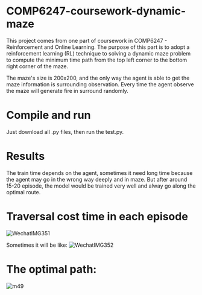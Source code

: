 # COMP6247-coursework-dynamic-maze
This project comes from one part of coursework in COMP6247 - Reinforcement and Online Learning.
The purpose of this part is to adopt a reinforcement learning (RL) technique to solving a dynamic maze problem to compute the minimum time path from the top left corner to the bottom right corner of the maze.

The maze's size is 200x200, and the only way the agent is able to get the maze information is surrounding observation. Every time the agent observe the maze will generate fire in surround randomly.


# Compile and run
Just download all .py files, then run the test.py.

# Results
The train time depends on the agent, sometimes it need long time because the agent may go in the wrong way deeply and in maze. But after around 15-20 episode, the model would be trained very well and alway go along the optimal route.

# Traversal cost time in each episode

![WechatIMG351](https://user-images.githubusercontent.com/48167274/170840057-37056cee-00a9-4831-950f-457377e55a99.jpeg)

Sometimes it will be like:
![WechatIMG352](https://user-images.githubusercontent.com/48167274/170840141-7a107be4-379d-4831-bc8c-1872530cb18a.jpeg)

# The optimal path:
![m49](https://user-images.githubusercontent.com/48167274/170840013-bcae8282-6570-468e-b276-09424a60a04a.png)
